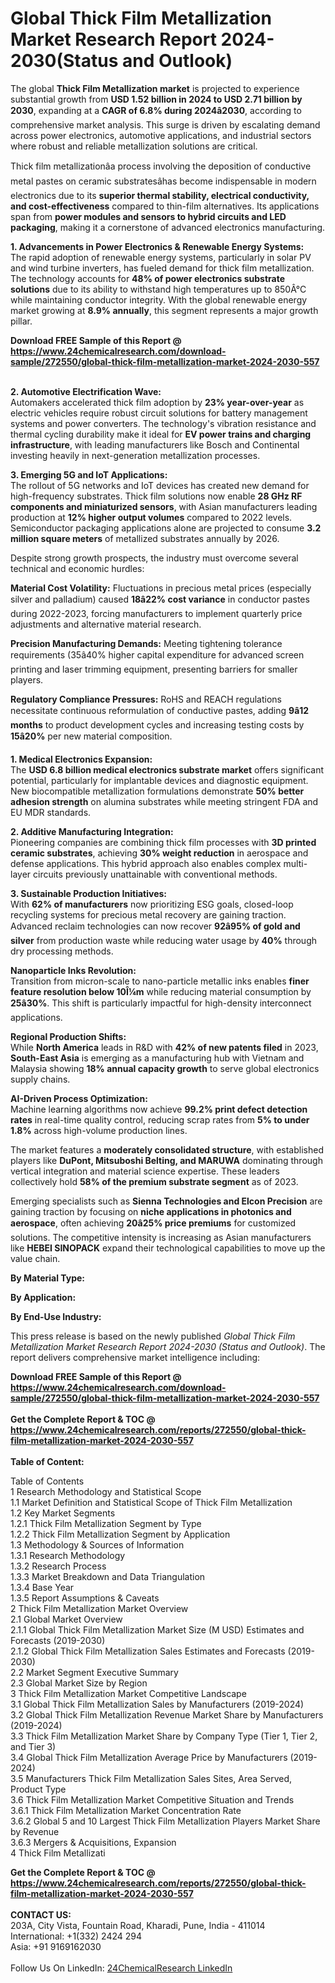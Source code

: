 <h1>Global Thick Film Metallization Market Research Report 2024-2030(Status and Outlook)</h1><p>The global <strong>Thick Film Metallization market</strong> is projected to experience substantial growth from <strong>USD 1.52 billion in 2024 to USD 2.71 billion by 2030</strong>, expanding at a <strong>CAGR of 6.8% during 2024â2030</strong>, according to comprehensive market analysis. This surge is driven by escalating demand across power electronics, automotive applications, and industrial sectors where robust and reliable metallization solutions are critical.</p><p>Thick film metallizationâa process involving the deposition of conductive metal pastes on ceramic substratesâhas become indispensable in modern electronics due to its <strong>superior thermal stability, electrical conductivity, and cost-effectiveness</strong> compared to thin-film alternatives. Its applications span from <strong>power modules and sensors to hybrid circuits and LED packaging</strong>, making it a cornerstone of advanced electronics manufacturing.</p><p><strong>1. Advancements in Power Electronics &amp; Renewable Energy Systems:</strong><br>
The rapid adoption of renewable energy systems, particularly in solar PV and wind turbine inverters, has fueled demand for thick film metallization. The technology accounts for <strong>48% of power electronics substrate solutions</strong> due to its ability to withstand high temperatures up to 850Â°C while maintaining conductor integrity. With the global renewable energy market growing at <strong>8.9% annually</strong>, this segment represents a major growth pillar.</p><div><b>Download FREE Sample of this Report @ 
            <a href="https://www.24chemicalresearch.com/download-sample/272550/global-thick-film-metallization-market-2024-2030-557">
            https://www.24chemicalresearch.com/download-sample/272550/global-thick-film-metallization-market-2024-2030-557</a></b></div><br><p><strong>2. Automotive Electrification Wave:</strong><br>
Automakers accelerated thick film adoption by <strong>23% year-over-year</strong> as electric vehicles require robust circuit solutions for battery management systems and power converters. The technology's vibration resistance and thermal cycling durability make it ideal for <strong>EV power trains and charging infrastructure</strong>, with leading manufacturers like Bosch and Continental investing heavily in next-generation metallization processes.</p><p><strong>3. Emerging 5G and IoT Applications:</strong><br>
The rollout of 5G networks and IoT devices has created new demand for high-frequency substrates. Thick film solutions now enable <strong>28 GHz RF components and miniaturized sensors</strong>, with Asian manufacturers leading production at <strong>12% higher output volumes</strong> compared to 2022 levels. Semiconductor packaging applications alone are projected to consume <strong>3.2 million square meters</strong> of metallized substrates annually by 2026.</p><p>Despite strong growth prospects, the industry must overcome several technical and economic hurdles:</p><p><strong>Material Cost Volatility:</strong> Fluctuations in precious metal prices (especially silver and palladium) caused <strong>18â22% cost variance</strong> in conductor pastes during 2022-2023, forcing manufacturers to implement quarterly price adjustments and alternative material research.</p><p><strong>Precision Manufacturing Demands:</strong> Meeting tightening tolerance requirements (35â40% higher capital expenditure for advanced screen printing and laser trimming equipment, presenting barriers for smaller players.</p><p><strong>Regulatory Compliance Pressures:</strong> RoHS and REACH regulations necessitate continuous reformulation of conductive pastes, adding <strong>9â12 months</strong> to product development cycles and increasing testing costs by <strong>15â20%</strong> per new material composition.</p><p><strong>1. Medical Electronics Expansion:</strong><br>
The <strong>USD 6.8 billion medical electronics substrate market</strong> offers significant potential, particularly for implantable devices and diagnostic equipment. New biocompatible metallization formulations demonstrate <strong>50% better adhesion strength</strong> on alumina substrates while meeting stringent FDA and EU MDR standards.</p><p><strong>2. Additive Manufacturing Integration:</strong><br>
Pioneering companies are combining thick film processes with <strong>3D printed ceramic substrates</strong>, achieving <strong>30% weight reduction</strong> in aerospace and defense applications. This hybrid approach also enables complex multi-layer circuits previously unattainable with conventional methods.</p><p><strong>3. Sustainable Production Initiatives:</strong><br>
With <strong>62% of manufacturers</strong> now prioritizing ESG goals, closed-loop recycling systems for precious metal recovery are gaining traction. Advanced reclaim technologies can now recover <strong>92â95% of gold and silver</strong> from production waste while reducing water usage by <strong>40%</strong> through dry processing methods.</p><p><strong>Nanoparticle Inks Revolution:</strong><br>
    Transition from micron-scale to nano-particle metallic inks enables <strong>finer feature resolution below 10Î¼m</strong> while reducing material consumption by <strong>25â30%</strong>. This shift is particularly impactful for high-density interconnect applications.</p><p><strong>Regional Production Shifts:</strong><br>
    While <strong>North America</strong> leads in R&amp;D with <strong>42% of new patents filed</strong> in 2023, <strong>South-East Asia</strong> is emerging as a manufacturing hub with Vietnam and Malaysia showing <strong>18% annual capacity growth</strong> to serve global electronics supply chains.</p><p><strong>AI-Driven Process Optimization:</strong><br>
    Machine learning algorithms now achieve <strong>99.2% print defect detection rates</strong> in real-time quality control, reducing scrap rates from <strong>5% to under 1.8%</strong> across high-volume production lines.</p><p>The market features a <strong>moderately consolidated structure</strong>, with established players like <strong>DuPont, Mitsuboshi Belting, and MARUWA</strong> dominating through vertical integration and material science expertise. These leaders collectively hold <strong>58% of the premium substrate segment</strong> as of 2023.</p><p>Emerging specialists such as <strong>Sienna Technologies and Elcon Precision</strong> are gaining traction by focusing on <strong>niche applications in photonics and aerospace</strong>, often achieving <strong>20â25% price premiums</strong> for customized solutions. The competitive intensity is increasing as Asian manufacturers like <strong>HEBEI SINOPACK</strong> expand their technological capabilities to move up the value chain.</p><p><strong>By Material Type:</strong></p><p><strong>By Application:</strong></p><p><strong>By End-Use Industry:</strong></p><p>This press release is based on the newly published <em>Global Thick Film Metallization Market Research Report 2024-2030 (Status and Outlook)</em>. The report delivers comprehensive market intelligence including:</p><div><b>Download FREE Sample of this Report @ 
            <a href="https://www.24chemicalresearch.com/download-sample/272550/global-thick-film-metallization-market-2024-2030-557">
            https://www.24chemicalresearch.com/download-sample/272550/global-thick-film-metallization-market-2024-2030-557</a></b></div><br><div><b>Get the Complete Report & TOC @ 
            <a href="https://www.24chemicalresearch.com/reports/272550/global-thick-film-metallization-market-2024-2030-557">
            https://www.24chemicalresearch.com/reports/272550/global-thick-film-metallization-market-2024-2030-557</a></b></div><br>
            <b>Table of Content:</b><p>Table of Contents<br />
1 Research Methodology and Statistical Scope<br />
1.1 Market Definition and Statistical Scope of Thick Film Metallization<br />
1.2 Key Market Segments<br />
1.2.1 Thick Film Metallization Segment by Type<br />
1.2.2 Thick Film Metallization Segment by Application<br />
1.3 Methodology & Sources of Information<br />
1.3.1 Research Methodology<br />
1.3.2 Research Process<br />
1.3.3 Market Breakdown and Data Triangulation<br />
1.3.4 Base Year<br />
1.3.5 Report Assumptions & Caveats<br />
2 Thick Film Metallization Market Overview<br />
2.1 Global Market Overview<br />
2.1.1 Global Thick Film Metallization Market Size (M USD) Estimates and Forecasts (2019-2030)<br />
2.1.2 Global Thick Film Metallization Sales Estimates and Forecasts (2019-2030)<br />
2.2 Market Segment Executive Summary<br />
2.3 Global Market Size by Region<br />
3 Thick Film Metallization Market Competitive Landscape<br />
3.1 Global Thick Film Metallization Sales by Manufacturers (2019-2024)<br />
3.2 Global Thick Film Metallization Revenue Market Share by Manufacturers (2019-2024)<br />
3.3 Thick Film Metallization Market Share by Company Type (Tier 1, Tier 2, and Tier 3)<br />
3.4 Global Thick Film Metallization Average Price by Manufacturers (2019-2024)<br />
3.5 Manufacturers Thick Film Metallization Sales Sites, Area Served, Product Type<br />
3.6 Thick Film Metallization Market Competitive Situation and Trends<br />
3.6.1 Thick Film Metallization Market Concentration Rate<br />
3.6.2 Global 5 and 10 Largest Thick Film Metallization Players Market Share by Revenue<br />
3.6.3 Mergers & Acquisitions, Expansion<br />
4 Thick Film Metallizati</p><div><b>Get the Complete Report & TOC @ 
            <a href="https://www.24chemicalresearch.com/reports/272550/global-thick-film-metallization-market-2024-2030-557">
            https://www.24chemicalresearch.com/reports/272550/global-thick-film-metallization-market-2024-2030-557</a></b></div><br><b>CONTACT US:</b><br>
            203A, City Vista, Fountain Road, Kharadi, Pune, India - 411014<br>
            International: +1(332) 2424 294<br>
            Asia: +91 9169162030 <br><br>
            Follow Us On LinkedIn: <a href="https://www.linkedin.com/company/24chemicalresearch/">24ChemicalResearch LinkedIn</a>